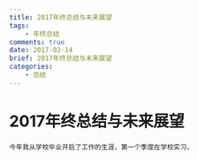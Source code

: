 ```yaml
---
title: 2017年终总结与未来展望
tags:
    - 年终总结
comments: true
date: 2017-02-14
brief: 2017年终总结与未来展望
categories:
    - 总结
---
```

# 2017年终总结与未来展望
    
    今年我从学校毕业开启了工作的生涯，第一个季度在学校实习，
